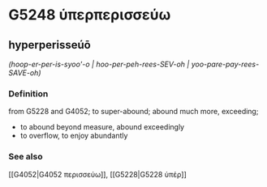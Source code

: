 # G5248 ὑπερπερισσεύω

## hyperperisseúō

_(hoop-er-per-is-syoo'-o | hoo-per-peh-rees-SEV-oh | yoo-pare-pay-rees-SAVE-oh)_

### Definition

from G5228 and G4052; to super-abound; abound much more, exceeding; 

- to abound beyond measure, abound exceedingly
- to overflow, to enjoy abundantly

### See also

[[G4052|G4052 περισσεύω]], [[G5228|G5228 ὑπέρ]]
